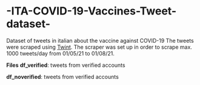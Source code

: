 # -ITA-COVID-19-Vaccines-Tweet-dataset-

Dataset of tweets in italian about the vaccine against COVID-19
The tweets were scraped using [Twint](https://github.com/twintproject/twint).
The scraper was set up in order to scrape max. 1000 tweets/day from 01/05/21 to 01/08/21.

**Files**
**df_verified**: tweets from verified accounts

**df_noverified**: tweets from verified accounts
